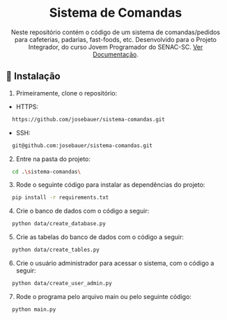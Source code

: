 <h1 align="center">Sistema de Comandas</h1>

<p align="center">Neste repositório contém o código de um sistema de comandas/pedidos para cafeterias, padarias, fast-foods, etc.
Desenvolvido para o Projeto Integrador, do curso Jovem Programador do SENAC-SC. <a href="https://senacsc754.sharepoint.com/:w:/s/174292711002620252510001.sc.senac.br-EquipedoPI6/ES7Au0teNz9Jj2Yvws_jMNEBm0h5SljkomeAazTx-zQmvA?e=Rx1FyJ">Ver Documentação</a>.</p>

## 🚀 Instalação

1. Primeiramente, clone o repositório:
  - HTTPS:
```bash
  https://github.com/josebauer/sistema-comandas.git
```
  - SSH:
```bash
  git@github.com:josebauer/sistema-comandas.git
```

2. Entre na pasta do projeto:

```bash
  cd .\sistema-comandas\
```

3. Rode o seguinte código para instalar as dependências do projeto:

```bash
  pip install -r requirements.txt
```

4. Crie o banco de dados com o código a seguir:

```bash
  python data/create_database.py
```

5. Crie as tabelas do banco de dados com o código a seguir:

```bash
  python data/create_tables.py
```

6. Crie o usuário administrador para acessar o sistema, com o código a seguir:

```bash
  python data/create_user_admin.py
```

7. Rode o programa pelo arquivo main ou pelo seguinte código:

```bash
  python main.py
```

